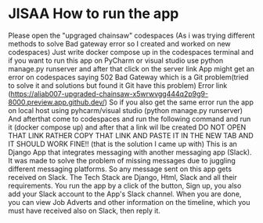 # JISAA How to run the app 
Please open the "upgraged chainsaw" codespaces 
(As i was trying different methods to solve Bad gateway error so I created and worked on new codespaces)
Just write docker compose up in the codespaces terminal 
and if you want to run this app on PyCharm or visual studio use python manage.py runserver 
and after that click on the server link
App might get an error on codespaces saying 502 Bad Gateway which is a Git problem(tried to solve it and solutions but found it Git have this problem)
Error link (https://aliab007-upgraded-chainsaw-x5wrwvgg444q2p9g9-8000.preview.app.github.dev/)
So if you also get the same error run the app on local host using pyhcarm/visual studio (python manage.py runserver) 
And afterthat come to codespaces and run the following command and run it (docker compose up) and after that a link wil lbe created DO NOT OPEN THAT LINK RATHER COPY THAT LINK AND PASTE IT IN THE NEW TAB AND IT SHOULD WORK FINE!! (that is the solution I came up with)
This is an Django App that integrates messaging with another messaging app (Slack).
It was made to solve the  problem of missing messages due to juggling different messaging platforms.
So any message sent on this app gets received on Slack. The Tech Stack are Django, Html, Slack  and all their requirements. 
You run the app by a click of the button, Sign up, you also add your Slack account to the App's Slack channel. When you are done, 
you can view Job Adverts and other information on the timeline, which you must have received also on Slack, then reply it.
